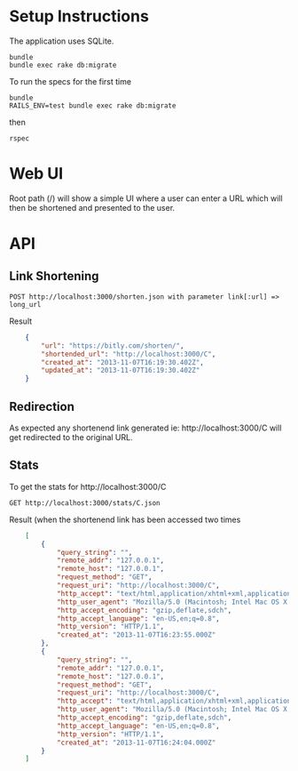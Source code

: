 Setup Instructions
==================

The application uses SQLite.

    bundle
    bundle exec rake db:migrate

To run the specs for the first time

    bundle
    RAILS_ENV=test bundle exec rake db:migrate

then

    rspec

Web UI
======

Root path (/) will show a simple UI where a user can enter a URL which will then be shortened and presented to the user.

API
===

Link Shortening
---------------
    POST http://localhost:3000/shorten.json with parameter link[:url] => long_url

Result

```json
    {
        "url": "https://bitly.com/shorten/",
        "shortended_url": "http://localhost:3000/C",
        "created_at": "2013-11-07T16:19:30.402Z",
        "updated_at": "2013-11-07T16:19:30.402Z"
    }
```

Redirection
-----------
As expected any shortenend link generated ie: http://localhost:3000/C will get redirected to the original URL.

Stats
-----
To get the stats for http://localhost:3000/C

    GET http://localhost:3000/stats/C.json

Result (when the shortenend link has been accessed two times

```json
    [
        {
            "query_string": "",
            "remote_addr": "127.0.0.1",
            "remote_host": "127.0.0.1",
            "request_method": "GET",
            "request_uri": "http://localhost:3000/C",
            "http_accept": "text/html,application/xhtml+xml,application/xml;q=0.9,image/webp,*/*;q=0.8",
            "http_user_agent": "Mozilla/5.0 (Macintosh; Intel Mac OS X 10_9_0) AppleWebKit/537.36 (KHTML, like Gecko) Chrome/30.0.1599.101 Safari/537.36",
            "http_accept_encoding": "gzip,deflate,sdch",
            "http_accept_language": "en-US,en;q=0.8",
            "http_version": "HTTP/1.1",
            "created_at": "2013-11-07T16:23:55.000Z"
        },
        {
            "query_string": "",
            "remote_addr": "127.0.0.1",
            "remote_host": "127.0.0.1",
            "request_method": "GET",
            "request_uri": "http://localhost:3000/C",
            "http_accept": "text/html,application/xhtml+xml,application/xml;q=0.9,image/webp,*/*;q=0.8",
            "http_user_agent": "Mozilla/5.0 (Macintosh; Intel Mac OS X 10_9_0) AppleWebKit/537.36 (KHTML, like Gecko) Chrome/30.0.1599.101 Safari/537.36",
            "http_accept_encoding": "gzip,deflate,sdch",
            "http_accept_language": "en-US,en;q=0.8",
            "http_version": "HTTP/1.1",
            "created_at": "2013-11-07T16:24:04.000Z"
        }
    ]
```
